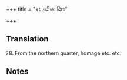 +++
title = "२८ उदीच्या दिशः"

+++
## Translation
28. From the northern quarter, homage etc. etc.

## Notes

